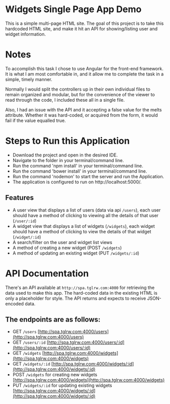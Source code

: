 # Widgets Single Page App Demo
This is a simple multi-page HTML site. The goal of this project is to take this hardcoded HTML site, and make it hit an API for showing/listing user and widget information.

# Notes
To accomplish this task I chose to use Angular for the front-end framework. It is what I am most comfortable in, and it allow me to complete the task in a simple, timely manner.

Normally I would split the controllers up in their own individual files to remain organized and modular, but for the convenience of the viewer to read through the code, I included these all in a single file.

Also, I had an issue with the API and it accepting a false value for the melts attribute. Whether it was hard-coded, or acquired from the form, it would fail if the value equalled true.

# Steps to Run this Application

- Download the project and open in the desired IDE.
- Navigate to the folder in your terminal/command line.
- Run the command 'npm install' in your terminal/command line.
- Run the command 'bower install' in your terminal/command line.
- Run the command 'nodemon' to start the server and run the Application.
- The application is configured to run on http://localhost:5000/.



## Features
- A user view that displays a list of users (data via api `/users`), each user should have a method of clicking to viewing all the details of that user (`/user/:id`)
- A widget view that displays a list of widgets (`/widgets`), each widget should have a method of clicking to view the details of that widget (`/widget/:id`)
- A search/filter on the user and widget list views
- A method of creating a new widget (POST `/widgets`)
- A method of updating an existing widget (PUT `/widgets/:id`)


# API Documentation
There's an API available at `http://spa.tglrw.com:4000` for retrieving the data used to make this app. The hard-coded data in the existing HTML is only a placeholder for style. The API returns and expects to receive JSON-encoded data.


## The endpoints are as follows:
- GET `/users` [http://spa.tglrw.com:4000/users](http://spa.tglrw.com:4000/users)
- GET `/users/:id` [http://spa.tglrw.com:4000/users/:id](http://spa.tglrw.com:4000/users/:id)
- GET `/widgets` [http://spa.tglrw.com:4000/widgets](http://spa.tglrw.com:4000/widgets)
- GET `/widgets/:id` [http://spa.tglrw.com:4000/widgets/:id](http://spa.tglrw.com:4000/widgets/:id)
- POST `/widgets` for creating new widgets [http://spa.tglrw.com:4000/widgets](http://spa.tglrw.com:4000/widgets)
- PUT `/widgets/:id` for updating existing widgets [http://spa.tglrw.com:4000/widgets/:id](http://spa.tglrw.com:4000/widgets/:id)
